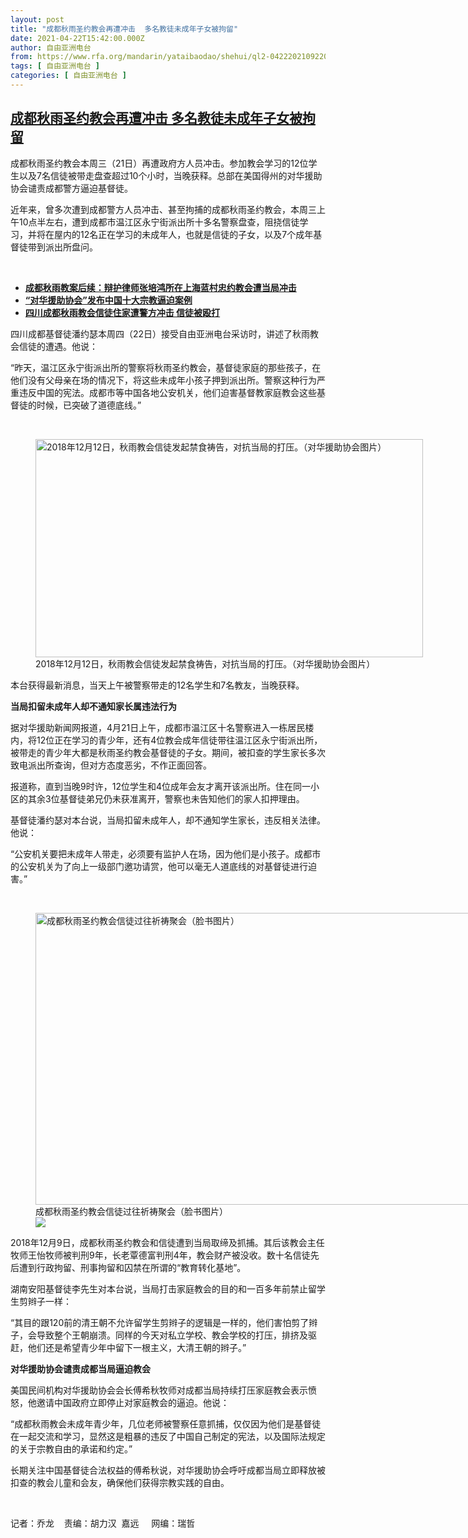 ```yaml
---
layout: post
title: "成都秋雨圣约教会再遭冲击  多名教徒未成年子女被拘留"
date: 2021-04-22T15:42:00.000Z
author: 自由亚洲电台
from: https://www.rfa.org/mandarin/yataibaodao/shehui/ql2-04222021092203.html
tags: [ 自由亚洲电台 ]
categories: [ 自由亚洲电台 ]
---
```

<!--1619106120000-->
[成都秋雨圣约教会再遭冲击  多名教徒未成年子女被拘留](https://www.rfa.org/mandarin/yataibaodao/shehui/ql2-04222021092203.html)
------

<div>
<p>成都秋雨圣约教会本周三（21日）再遭政府方人员冲击。参加教会学习的12位学生以及7名信徒被带走盘查超过10个小时，当晚获释。总部在美国得州的对华援助协会谴责成都警方逼迫基督徒。</p><p>近年来，曾多次遭到成都警方人员冲击、甚至拘捕的成都秋雨圣约教会，本周三上午10点半左右，遭到成都市温江区永宁街派出所十多名警察盘查，阻挠信徒学习，并将在屋内的12名正在学习的未成年人，也就是信徒的子女，以及7个成年基督徒带到派出所盘问。</p><p><br/></p><ul><li><strong><span class="result-title"><a class="state-published" href="https://www.rfa.org/mandarin/Xinwen/4-03262021091755.html">成都秋雨教案后续：辩护律师张培鸿所在上海蓝村忠约教会遭当局冲击</a> </span> <span class="discreet"> <span class="searchresultdate"> </span></span></strong></li><li><strong><span class="result-title"> <a class="state-published" href="https://www.rfa.org/mandarin/Xinwen/2-03022021094140.html">“对华援助协会”发布中国十大宗教逼迫案例</a> </span> <span class="discreet"> <span class="searchresultdate"> </span></span></strong></li><li><span class="result-title"> <a class="state-published" href="https://www.rfa.org/mandarin/yataibaodao/shehui/ql2-01152021075236.html"><strong>四川成都秋雨教会信徒住家遭警方冲击 信徒被殴打</strong></a></span></li></ul><p>四川成都基督徒潘约瑟本周四（22日）接受自由亚洲电台采访时，讲述了秋雨教会信徒的遭遇。他说：</p><p>“昨天，温江区永宁街派出所的警察将秋雨圣约教会，基督徒家庭的那些孩子，在他们没有父母亲在场的情况下，将这些未成年小孩子押到派出所。警察这种行为严重违反中国的宪法。成都市等中国各地公安机关，他们迫害基督教家庭教会这些基督徒的时候，已突破了道德底线。”</p><p><br/></p><p><figure class="image-richtext image-inline captioned" style="width:620px;"><img alt="2018年12月12日，秋雨教会信徒发起禁食祷告，对抗当局的打压。（对华援助协会图片）" height="349" src="https://www.rfa.org/mandarin/yataibaodao/shehui/ql2-04222021092203.html/china-religion.jpg/@@images/9c5ececa-2227-46ac-95b3-edb815ee46c9.jpeg" title="china-religion.jpg" width="620"/><figcaption class="image-caption">2018年12月12日，秋雨教会信徒发起禁食祷告，对抗当局的打压。（对华援助协会图片）</figcaption><small></small></figure></p><p>本台获得最新消息，当天上午被警察带走的12名学生和7名教友，当晚获释。<br/><strong></strong></p><p><strong>当局扣留未成年人却不通知家长属违法行为</strong></p><p>据对华援助新闻网报道，4月21日上午，成都市温江区十名警察进入一栋居民楼内，将12位正在学习的青少年，还有4位教会成年信徒带往温江区永宁街派出所，被带走的青少年大都是秋雨圣约教会基督徒的子女。期间，被扣查的学生家长多次致电派出所查询，但对方态度恶劣，不作正面回答。</p><p>报道称，直到当晚9时许，12位学生和4位成年会友才离开该派出所。住在同一小区的其余3位基督徒弟兄仍未获准离开，警察也未告知他们的家人扣押理由。</p><p>基督徒潘约瑟对本台说，当局扣留未成年人，却不通知学生家长，违反相关法律。他说：</p><p>“公安机关要把未成年人带走，必须要有监护人在场，因为他们是小孩子。成都市的公安机关为了向上一级部门邀功请赏，他可以毫无人道底线的对基督徒进行迫害。”</p><p><br/></p><p><figure class="image-richtext image-inline captioned" style="width:700px;"><img alt="成都秋雨圣约教会信徒过往祈祷聚会（脸书图片）" height="467" src="https://www.rfa.org/mandarin/yataibaodao/shehui/ql2-04222021092203.html/gfp-large.jpg/@@images/750d53cb-1b0d-4c5a-a187-2f7bc3a8c3a8.jpeg" title="gfp-large.jpg" width="700"/><figcaption class="image-caption">成都秋雨圣约教会信徒过往祈祷聚会（脸书图片）</figcaption><small></small><div id="zoomattribute"><a data-caption="成都秋雨圣约教会信徒过往祈祷聚会（脸书图片）" data-fancybox="" href="https://www.rfa.org/mandarin/yataibaodao/shehui/ql2-04222021092203.html/gfp-large.jpg" id="single_image" title="成都秋雨圣约教会信徒过往祈祷聚会（脸书图片）"><img src="/++plone++rfa-resources/img/icon-zoom.png"/></a></div></figure></p><p>2018年12月9日，成都秋雨圣约教会和信徒遭到当局取缔及抓捕。其后该教会主任牧师王怡牧师被判刑9年，长老覃德富判刑4年，教会财产被没收。数十名信徒先后遭到行政拘留、刑事拘留和囚禁在所谓的“教育转化基地”。</p><p>湖南安阳基督徒李先生对本台说，当局打击家庭教会的目的和一百多年前禁止留学生剪辫子一样：</p><p>“其目的跟120前的清王朝不允许留学生剪辫子的逻辑是一样的，他们害怕剪了辫子，会导致整个王朝崩溃。同样的今天对私立学校、教会学校的打压，排挤及驱赶，他们还是希望青少年中留下一根主义，大清王朝的辫子。”</p><p><strong>对华援助协会谴责成都当局逼迫教会</strong></p><p>美国民间机构对华援助协会会长傅希秋牧师对成都当局持续打压家庭教会表示愤怒，他邀请中国政府立即停止对家庭教会的逼迫。他说：</p><p>“成都秋雨教会未成年青少年，几位老师被警察任意抓捕，仅仅因为他们是基督徒在一起交流和学习，显然这是粗暴的违反了中国自己制定的宪法，以及国际法规定的关于宗教自由的承诺和约定。”</p><p>长期关注中国基督徒合法权益的傅希秋说，对华援助协会呼吁成都当局立即释放被扣查的教会儿童和会友，确保他们获得宗教实践的自由。</p><p><br/></p><p>记者：乔龙    责编：胡力汉  嘉远     网编：瑞哲</p>
</div>
